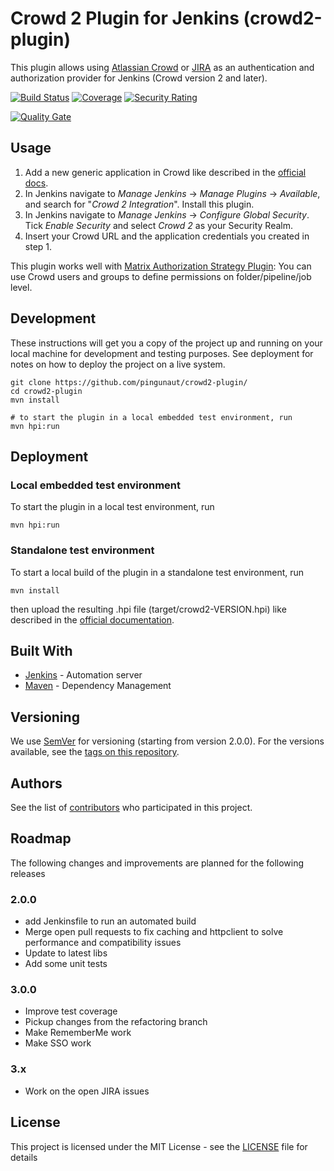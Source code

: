 # Crowd 2 Plugin for Jenkins (crowd2-plugin)

This plugin allows using [Atlassian Crowd](https://www.atlassian.com/software/crowd) or [JIRA](https://www.atlassian.com/software/jira) as an authentication and authorization provider for Jenkins (Crowd version 2 and later). 

[![Build Status](https://ci.jenkins.io/buildStatus/icon?job=Plugins/crowd2-plugin/master)](https://ci.jenkins.io/job/Plugins/job/crowd2-plugin/job/master/)
[![Coverage](https://sonarcloud.io/api/project_badges/measure?project=jenkins-crowd2-plugin&metric=coverage)](https://sonarcloud.io/dashboard?id=jenkins-crowd2-plugin)
[![Security Rating](https://sonarcloud.io/api/project_badges/measure?project=jenkins-crowd2-plugin&metric=security_rating)](https://sonarcloud.io/dashboard?id=jenkins-crowd2-plugin)

[![Quality Gate](https://sonarcloud.io/api/project_badges/quality_gate?project=jenkins-crowd2-plugin)](https://sonarcloud.io/dashboard?id=jenkins-crowd2-plugin)

## Usage

1. Add a new generic application in Crowd like described in the [official docs](https://confluence.atlassian.com/crowd/adding-an-application-18579591.html#AddinganApplication-UsingCrowd's'AddApplication'Wizard).
2. In Jenkins navigate to *Manage Jenkins* -> *Manage Plugins* -> *Available*, and search for "*Crowd 2 Integration*". Install this plugin.
3. In Jenkins navigate to *Manage Jenkins* -> *Configure Global Security*. Tick *Enable Security* and select *Crowd 2* as your Security Realm.
4. Insert your Crowd URL and the application credentials you created in step 1.

This plugin works well with [Matrix Authorization Strategy Plugin](https://plugins.jenkins.io/matrix-auth):
You can use Crowd users and groups to define permissions on folder/pipeline/job level.

## Development

These instructions will get you a copy of the project up and running on your local machine for development and testing purposes. See deployment for notes on how to deploy the project on a live system.

```
git clone https://github.com/pingunaut/crowd2-plugin/
cd crowd2-plugin
mvn install

# to start the plugin in a local embedded test environment, run
mvn hpi:run
```

## Deployment

### Local embedded test environment

To start the plugin in a local test environment, run
```
mvn hpi:run
```

### Standalone test environment

To start a local build of the plugin in a standalone test environment, run
```
mvn install
```
then upload the resulting .hpi file (target/crowd2-VERSION.hpi) like described in the [official documentation](https://jenkins.io/doc/book/managing/plugins/#advanced-installation).

## Built With

* [Jenkins](https://jenkins.io/) - Automation server
* [Maven](https://maven.apache.org/) - Dependency Management

## Versioning

We use [SemVer](http://semver.org/) for versioning (starting from version 2.0.0). For the versions available, see the [tags on this repository](https://github.com/pingunaut/crowd2-plugin/tags). 

## Authors

See the list of [contributors](https://github.com/jenkinsci/crowd2-plugin/contributors) who participated in this project.

## Roadmap

The following changes and improvements are planned for the following releases

### 2.0.0

* add Jenkinsfile to run an automated build
* Merge open pull requests to fix caching and httpclient to solve performance and compatibility issues
* Update to latest libs
* Add some unit tests

### 3.0.0

* Improve test coverage
* Pickup changes from the refactoring branch
* Make RememberMe work
* Make SSO work

### 3.x

* Work on the open JIRA issues
 
## License

This project is licensed under the MIT License - see the [LICENSE](LICENSE) file for details
